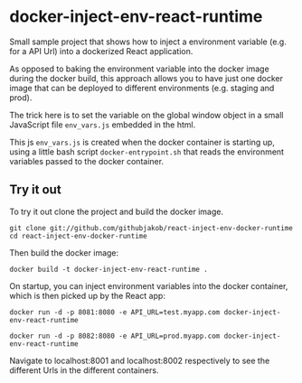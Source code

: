 # docker-inject-env-react-runtime

Small sample project that shows how to inject a environment variable (e.g. for a API Url) into a dockerized React application.

As opposed to baking the environment variable into the docker image during the docker build, this approach allows you to have just one docker image that can be deployed to different environments (e.g. staging and prod). 

The trick here is to set the variable on the global window object in a small JavaScript file `env_vars.js` embedded in the html.

This js `env_vars.js` is created when the docker container is starting up, using a little bash script `docker-entrypoint.sh` that reads the environment variables passed to the docker container.

## Try it out

To try it out clone the project and build the docker image.

```
git clone git://github.com/githubjakob/react-inject-env-docker-runtime
cd react-inject-env-docker-runtime
```

Then build the docker image:

```
docker build -t docker-inject-env-react-runtime .
```

On startup, you can inject environment variables into the docker container, which is then picked up by the React app:

```
docker run -d -p 8081:8080 -e API_URL=test.myapp.com docker-inject-env-react-runtime

docker run -d -p 8082:8080 -e API_URL=prod.myapp.com docker-inject-env-react-runtime
```

Navigate to localhost:8001 and localhost:8002 respectively to see the different Urls in the different containers.